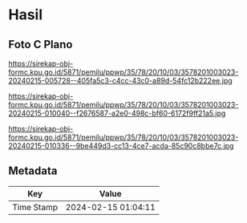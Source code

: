 # Hasil

## Foto C Plano

https://sirekap-obj-formc.kpu.go.id/5871/pemilu/ppwp/35/78/20/10/03/3578201003023-20240215-005728--405fa5c3-c4cc-43c0-a89d-54fc12b222ee.jpg

https://sirekap-obj-formc.kpu.go.id/5871/pemilu/ppwp/35/78/20/10/03/3578201003023-20240215-010040--f2676587-a2e0-498c-bf60-6172f9ff21a5.jpg

https://sirekap-obj-formc.kpu.go.id/5871/pemilu/ppwp/35/78/20/10/03/3578201003023-20240215-010336--9be449d3-cc13-4ce7-acda-85c90c8bbe7c.jpg


## Metadata

| Key        | Value               |
| ---------- | ------------------- |
| Time Stamp | 2024-02-15 01:04:11 |



